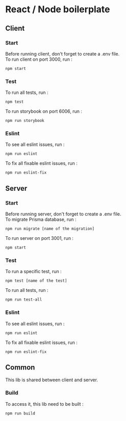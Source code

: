 # React / Node boilerplate

## Client

### Start

Before running client, don't forget to create a .env file.\
To run client on port 3000, run :
```
npm start
```

### Test

To run all tests, run :
```
npm test
```
To run storybook on port 6006, run :
```
npm run storybook
```

### Eslint

To see all eslint issues, run :
```
npm run eslint
```
To fix all fixable eslint issues, run :
```
npm run eslint-fix
```

## Server

### Start

Before running server, don't forget to create a .env file.\
To migrate Prisma database, run :
```
npm run migrate [name of the migration]
```
To run server on port 3001, run :
```
npm start
```

### Test

To run a specific test, run :
```
npm test [name of the test]
```
To run all tests, run :
```
npm run test-all
```

### Eslint

To see all eslint issues, run :
```
npm run eslint
```
To fix all fixable eslint issues, run :
```
npm run eslint-fix
```

## Common

This lib is shared between client and server.

### Build

To access it, this lib need to be built :
```
npm run build
```
